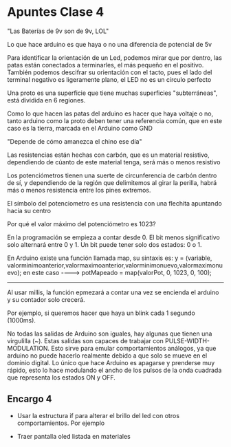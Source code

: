 # Apuntes Clase 4

"Las Baterías de 9v son de 9v, LOL"

Lo que hace arduino es que haya o no una diferencia de potencial de 5v



Para identificar la orientación de un Led, podemos mirar que por dentro, las patas están conectados a terminarles, el más pequeño en el positivo.
También podemos descifrar su orientación con el tacto, pues el lado del terminal negativo es ligeramente plano, el LED no es un círculo perfecto

Una proto es una superficie que tiene muchas superficies "subterráneas", está dividida en 6 regiones.

Como lo que hacen las patas del arduino es hacer que haya voltaje o no, tanto arduino como la proto deben tener una referencia común, que en este caso es la tierra, marcada en el Arduino como GND

"Depende de cómo amanezca el chino ese día"

Las resistencias están hechas con carbón, que es un material resistivo, dependiendo de cúanto de este material tenga, será más o menos resistivo

Los potenciómetros tienen una suerte de circunferencia de carbón dentro de sí, y dependiendo de la región que delimitemos al girar la perilla, habrá más o menos resistencia entre los pines extremos.

El símbolo del potenciometro es una resistencia con una flechita apuntando hacia su centro

Por qué el valor máximo del potenciómetro es 1023?

En la programación se empieza a contar desde 0. El bit menos significativo solo alternará entre 0 y 1. Un bit puede tener solo dos estados: 0 o 1. 

En Arduino existe una función llamada map, su sintaxis es:
y = (variable, valorminimoanterior,valormaximoanterior,valorminimonuevo,valormaximonuevo);
en este caso ---->   potMapeado = map(valorPot, 0, 1023, 0, 100);

-----------------------------------------------------------

Al usar millis, la función epmezará a contar una vez se encienda el arduino y su contador solo crecerá.

Por ejemplo, si queremos hacer que haya un blink cada 1 segundo (1000ms).

No todas las salidas de Arduino son iguales, hay algunas que tienen una virgulilla (~). Estas salidas son capaces de trabajar con PULSE-WIDTH-MODULATION.
Esto sirve para emular comportamientos análogos, ya que arduino no puede hacerlo realmente debido a que solo se mueve en el dominio digital. Lo único que hace Arduino es apagarse y prenderse muy rápido, esto lo hace modulando el ancho de los pulsos de la onda cuadrada que representa los estados ON y OFF.

## Encargo 4

- Usar la estructura if para alterar el brillo del led con otros comportamientos. Por ejemplo

- Traer pantalla oled listada en materiales
